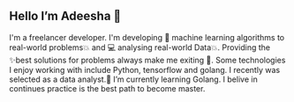 ## Hello I’m Adeesha 👋

I'm a freelancer developer. I'm developing 🤖 machine learning algorithms to real-world problems💥 and 💻 analysing real-world Data💥. 
Providing the ✨best solutions for problems always make me exiting 💖. Some technologies I enjoy working with include Python, tensorflow and golang.
I recently was selected as a data analyst.🌱 I’m currently learning Golang. I belive in continues practice is the best path to become master.  


<!---
Adeesha12/Adeesha12 is a ✨ special ✨ repository because its `README.md` (this file) appears on your GitHub profile.
You can click the Preview link to take a look at your changes.
--->
